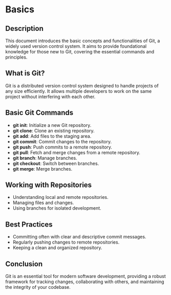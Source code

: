 
# Basics

## Description
This document introduces the basic concepts and functionalities of Git, a widely used version control system. It aims to provide foundational knowledge for those new to Git, covering the essential commands and principles.

## What is Git?
Git is a distributed version control system designed to handle projects of any size efficiently. It allows multiple developers to work on the same project without interfering with each other.

## Basic Git Commands
- **git init**: Initialize a new Git repository.
- **git clone**: Clone an existing repository.
- **git add**: Add files to the staging area.
- **git commit**: Commit changes to the repository.
- **git push**: Push commits to a remote repository.
- **git pull**: Fetch and merge changes from a remote repository.
- **git branch**: Manage branches.
- **git checkout**: Switch between branches.
- **git merge**: Merge branches.

## Working with Repositories
- Understanding local and remote repositories.
- Managing files and changes.
- Using branches for isolated development.

## Best Practices
- Committing often with clear and descriptive commit messages.
- Regularly pushing changes to remote repositories.
- Keeping a clean and organized repository.

## Conclusion
Git is an essential tool for modern software development, providing a robust framework for tracking changes, collaborating with others, and maintaining the integrity of your codebase.
